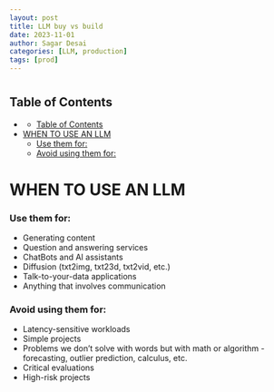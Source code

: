 ```yaml
---
layout: post
title: LLM buy vs build
date: 2023-11-01
author: Sagar Desai
categories: [LLM, production]
tags: [prod]
---
```

# 

## Table of Contents
- [](#)
  - [Table of Contents](#table-of-contents)
- [WHEN TO USE AN LLM](#when-to-use-an-llm)
    - [Use them for:](#use-them-for)
    - [Avoid using them for:](#avoid-using-them-for)


# WHEN TO USE AN LLM

### Use them for:
  - Generating content
  - Question and answering services
  - ChatBots and AI assistants
  - Diffusion (txt2img, txt23d, txt2vid, etc.)
  - Talk-to-your-data applications
  - Anything that involves communication

### Avoid using them for:
- Latency-sensitive workloads
- Simple projects
- Problems we don’t solve with words but with math or algorithm - forecasting, outlier prediction, calculus, etc.
- Critical evaluations
- High-risk projects